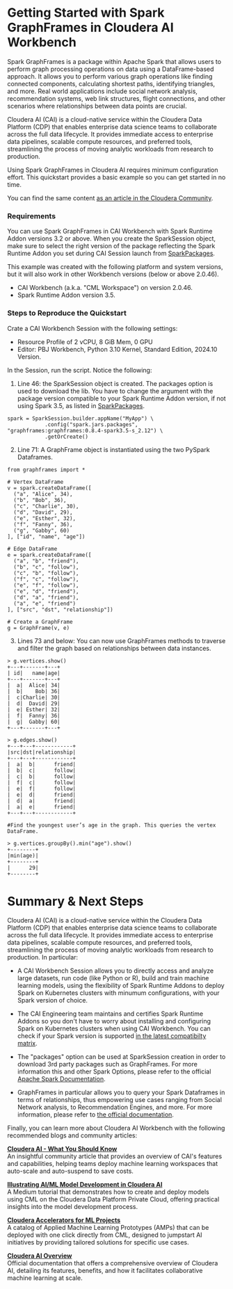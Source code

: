 # Getting Started with Spark GraphFrames in Cloudera AI Workbench

Spark GraphFrames is a package within Apache Spark that allows users to perform graph processing operations on data using a DataFrame-based approach. It allows you to perform various graph operations like finding connected components, calculating shortest paths, identifying triangles, and more. Real world applications include  social network analysis, recommendation systems, web link structures, flight connections, and other scenarios where relationships between data points are crucial.

Cloudera AI (CAI) is a cloud-native service within the Cloudera Data Platform (CDP) that enables enterprise data science teams to collaborate across the full data lifecycle. It provides immediate access to enterprise data pipelines, scalable compute resources, and preferred tools, streamlining the process of moving analytic workloads from research to production.

Using Spark GraphFrames in Cloudera AI requires minimum configuration effort. This quickstart provides a basic example so you can get started in no time.

You can find the same content [as an article in the Cloudera Community](https://community.cloudera.com/t5/Community-Articles/Getting-Started-with-Spark-GraphFrames-in-Cloudera-AI/ta-p/399716).

### Requirements

You can use Spark GraphFrames in CAI Workbench with Spark Runtime Addon versions 3.2 or above. When you create the SparkSession object, make sure to select the right version of the package reflecting the Spark Runtime Addon you set during CAI Session launch from [SparkPackages](https://spark-packages.org/package/graphframes/graphframes).

This example was created with the following platform and system versions, but it will also work in other Workbench versions (below or above 2.0.46).

* CAI Workbench (a.k.a. "CML Workspace") on version 2.0.46.
* Spark Runtime Addon version 3.5.

### Steps to Reproduce the Quickstart

Crate a CAI Workbench Session with the following settings:
* Resource Profile of 2 vCPU, 8 GiB Mem, 0 GPU
* Editor: PBJ Workbench, Python 3.10 Kernel, Standard Edition, 2024.10 Version.

In the Session, run the script. Notice the following:

1. Line 46: the SparkSession object is created. The packages option is used to download the lib. You have to change the argument with the package version compatible to your Spark Runtime Addon version, if not using Spark 3.5, as listed in [SparkPackages](https://spark-packages.org/package/graphframes/graphframes).

```
spark = SparkSession.builder.appName("MyApp") \
            .config("spark.jars.packages", "graphframes:graphframes:0.8.4-spark3.5-s_2.12") \
            .getOrCreate()
```

2. Line 71: A GraphFrame object is instantiated using the two PySpark Dataframes.

```
from graphframes import *

# Vertex DataFrame
v = spark.createDataFrame([
  ("a", "Alice", 34),
  ("b", "Bob", 36),
  ("c", "Charlie", 30),
  ("d", "David", 29),
  ("e", "Esther", 32),
  ("f", "Fanny", 36),
  ("g", "Gabby", 60)
], ["id", "name", "age"])

# Edge DataFrame
e = spark.createDataFrame([
  ("a", "b", "friend"),
  ("b", "c", "follow"),
  ("c", "b", "follow"),
  ("f", "c", "follow"),
  ("e", "f", "follow"),
  ("e", "d", "friend"),
  ("d", "a", "friend"),
  ("a", "e", "friend")
], ["src", "dst", "relationship"])

# Create a GraphFrame
g = GraphFrame(v, e)
```

3. Lines 73 and below: You can now use GraphFrames methods to traverse and filter the graph based on relationships between data instances.

```
> g.vertices.show()
+---+-------+---+
| id|   name|age|
+---+-------+---+
|  a|  Alice| 34|
|  b|    Bob| 36|
|  c|Charlie| 30|
|  d|  David| 29|
|  e| Esther| 32|
|  f|  Fanny| 36|
|  g|  Gabby| 60|
+---+-------+---+

> g.edges.show()
+---+---+------------+
|src|dst|relationship|
+---+---+------------+
|  a|  b|      friend|
|  b|  c|      follow|
|  c|  b|      follow|
|  f|  c|      follow|
|  e|  f|      follow|
|  e|  d|      friend|
|  d|  a|      friend|
|  a|  e|      friend|
+---+---+------------+

#Find the youngest user’s age in the graph. This queries the vertex DataFrame.

> g.vertices.groupBy().min("age").show()
+--------+
|min(age)|
+--------+
|      29|
+--------+
```

# Summary & Next Steps

Cloudera AI (CAI) is a cloud-native service within the Cloudera Data Platform (CDP) that enables enterprise data science teams to collaborate across the full data lifecycle. It provides immediate access to enterprise data pipelines, scalable compute resources, and preferred tools, streamlining the process of moving analytic workloads from research to production. In particular:

* A CAI Workbench Session allows you to directly access and analyze large datasets, run code (like Python or R), build and train machine learning models, using the flexibility of Spark Runtime Addons to deploy Spark on Kubernetes clusters with minumum configurations, with your Spark version of choice.

* The CAI Engineering team maintains and certifies Spark Runtime Addons so you don't have to worry about installing and configuring Spark on Kubernetes clusters when using CAI Workbench. You can check if your Spark version is supported [in the latest compatibilty matrix](https://docs.cloudera.com/machine-learning/cloud/release-notes/topics/ml-dl-compatibility.html?utm_source=chatgpt.com).

* The "packages" option can be used at SparkSession creation in order to download 3rd party packages such as GraphFrames. For more information this and other Spark Options, please refer to the official [Apache Spark Documentation](https://spark.apache.org/docs/latest/configuration.html).

* GraphFrames in particular allows you to query your Spark Dataframes in terms of relationships, thus empowering use cases ranging from Social Network analysis, to Recommendation Engines, and more. For more information, please refer to [the official documentation](https://graphframes.github.io/graphframes/docs/_site/index.html).

Finally, you can learn more about Cloudera AI Workbench with the following recommended blogs and community articles:

**[Cloudera AI - What You Should Know](https://community.cloudera.com/t5/Community-Articles/Cloudera-Machine-Learning-What-You-Should-Know/ta-p/292935?utm_source=chatgpt.com)**  
An insightful community article that provides an overview of CAI's features and capabilities, helping teams deploy machine learning workspaces that auto-scale and auto-suspend to save costs.

**[Illustrating AI/ML Model Development in Cloudera AI](https://medium.com/swlh/illustrating-ai-ml-model-development-in-cloudera-machine-learning-4ad7edcaa447)**  
A Medium tutorial that demonstrates how to create and deploy models using CML on the Cloudera Data Platform Private Cloud, offering practical insights into the model development process.

**[Cloudera Accelerators for ML Projects](https://cloudera.github.io/Applied-ML-Prototypes/?utm_source=chatgpt.com#/cloudera)**  
A catalog of Applied Machine Learning Prototypes (AMPs) that can be deployed with one click directly from CML, designed to jumpstart AI initiatives by providing tailored solutions for specific use cases.

**[Cloudera AI Overview](https://docs.cloudera.com/machine-learning/cloud/product/topics/ml-product-overview.html?utm_source=chatgpt.com)**  
Official documentation that offers a comprehensive overview of Cloudera AI, detailing its features, benefits, and how it facilitates collaborative machine learning at scale.
